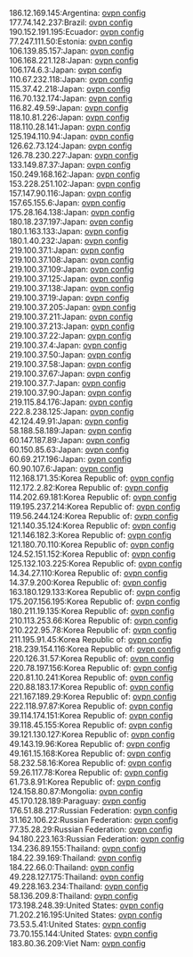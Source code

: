 186.12.169.145:Argentina: [ovpn config](vpn/186_12_169_145.ovpn)  
177.74.142.237:Brazil: [ovpn config](vpn/177_74_142_237.ovpn)  
190.152.191.195:Ecuador: [ovpn config](vpn/190_152_191_195.ovpn)  
77.247.111.50:Estonia: [ovpn config](vpn/77_247_111_50.ovpn)  
106.139.85.157:Japan: [ovpn config](vpn/106_139_85_157.ovpn)  
106.168.221.128:Japan: [ovpn config](vpn/106_168_221_128.ovpn)  
106.174.6.3:Japan: [ovpn config](vpn/106_174_6_3.ovpn)  
110.67.232.118:Japan: [ovpn config](vpn/110_67_232_118.ovpn)  
115.37.42.218:Japan: [ovpn config](vpn/115_37_42_218.ovpn)  
116.70.132.174:Japan: [ovpn config](vpn/116_70_132_174.ovpn)  
116.82.49.59:Japan: [ovpn config](vpn/116_82_49_59.ovpn)  
118.10.81.226:Japan: [ovpn config](vpn/118_10_81_226.ovpn)  
118.110.28.141:Japan: [ovpn config](vpn/118_110_28_141.ovpn)  
125.194.110.94:Japan: [ovpn config](vpn/125_194_110_94.ovpn)  
126.62.73.124:Japan: [ovpn config](vpn/126_62_73_124.ovpn)  
126.78.230.227:Japan: [ovpn config](vpn/126_78_230_227.ovpn)  
133.149.87.37:Japan: [ovpn config](vpn/133_149_87_37.ovpn)  
150.249.168.162:Japan: [ovpn config](vpn/150_249_168_162.ovpn)  
153.228.251.102:Japan: [ovpn config](vpn/153_228_251_102.ovpn)  
157.147.90.116:Japan: [ovpn config](vpn/157_147_90_116.ovpn)  
157.65.155.6:Japan: [ovpn config](vpn/157_65_155_6.ovpn)  
175.28.164.138:Japan: [ovpn config](vpn/175_28_164_138.ovpn)  
180.18.237.197:Japan: [ovpn config](vpn/180_18_237_197.ovpn)  
180.1.163.133:Japan: [ovpn config](vpn/180_1_163_133.ovpn)  
180.1.40.232:Japan: [ovpn config](vpn/180_1_40_232.ovpn)  
219.100.37.1:Japan: [ovpn config](vpn/219_100_37_1.ovpn)  
219.100.37.108:Japan: [ovpn config](vpn/219_100_37_108.ovpn)  
219.100.37.109:Japan: [ovpn config](vpn/219_100_37_109.ovpn)  
219.100.37.125:Japan: [ovpn config](vpn/219_100_37_125.ovpn)  
219.100.37.138:Japan: [ovpn config](vpn/219_100_37_138.ovpn)  
219.100.37.19:Japan: [ovpn config](vpn/219_100_37_19.ovpn)  
219.100.37.205:Japan: [ovpn config](vpn/219_100_37_205.ovpn)  
219.100.37.211:Japan: [ovpn config](vpn/219_100_37_211.ovpn)  
219.100.37.213:Japan: [ovpn config](vpn/219_100_37_213.ovpn)  
219.100.37.22:Japan: [ovpn config](vpn/219_100_37_22.ovpn)  
219.100.37.4:Japan: [ovpn config](vpn/219_100_37_4.ovpn)  
219.100.37.50:Japan: [ovpn config](vpn/219_100_37_50.ovpn)  
219.100.37.58:Japan: [ovpn config](vpn/219_100_37_58.ovpn)  
219.100.37.67:Japan: [ovpn config](vpn/219_100_37_67.ovpn)  
219.100.37.7:Japan: [ovpn config](vpn/219_100_37_7.ovpn)  
219.100.37.90:Japan: [ovpn config](vpn/219_100_37_90.ovpn)  
219.115.84.176:Japan: [ovpn config](vpn/219_115_84_176.ovpn)  
222.8.238.125:Japan: [ovpn config](vpn/222_8_238_125.ovpn)  
42.124.49.91:Japan: [ovpn config](vpn/42_124_49_91.ovpn)  
58.188.58.189:Japan: [ovpn config](vpn/58_188_58_189.ovpn)  
60.147.187.89:Japan: [ovpn config](vpn/60_147_187_89.ovpn)  
60.150.85.63:Japan: [ovpn config](vpn/60_150_85_63.ovpn)  
60.69.217.196:Japan: [ovpn config](vpn/60_69_217_196.ovpn)  
60.90.107.6:Japan: [ovpn config](vpn/60_90_107_6.ovpn)  
112.168.171.35:Korea Republic of: [ovpn config](vpn/112_168_171_35.ovpn)  
112.172.2.82:Korea Republic of: [ovpn config](vpn/112_172_2_82.ovpn)  
114.202.69.181:Korea Republic of: [ovpn config](vpn/114_202_69_181.ovpn)  
119.195.237.214:Korea Republic of: [ovpn config](vpn/119_195_237_214.ovpn)  
119.56.244.124:Korea Republic of: [ovpn config](vpn/119_56_244_124.ovpn)  
121.140.35.124:Korea Republic of: [ovpn config](vpn/121_140_35_124.ovpn)  
121.146.182.3:Korea Republic of: [ovpn config](vpn/121_146_182_3.ovpn)  
121.180.70.110:Korea Republic of: [ovpn config](vpn/121_180_70_110.ovpn)  
124.52.151.152:Korea Republic of: [ovpn config](vpn/124_52_151_152.ovpn)  
125.132.103.225:Korea Republic of: [ovpn config](vpn/125_132_103_225.ovpn)  
14.34.27.110:Korea Republic of: [ovpn config](vpn/14_34_27_110.ovpn)  
14.37.9.200:Korea Republic of: [ovpn config](vpn/14_37_9_200.ovpn)  
163.180.129.133:Korea Republic of: [ovpn config](vpn/163_180_129_133.ovpn)  
175.207.156.195:Korea Republic of: [ovpn config](vpn/175_207_156_195.ovpn)  
180.211.19.135:Korea Republic of: [ovpn config](vpn/180_211_19_135.ovpn)  
210.113.253.66:Korea Republic of: [ovpn config](vpn/210_113_253_66.ovpn)  
210.222.95.78:Korea Republic of: [ovpn config](vpn/210_222_95_78.ovpn)  
211.195.91.45:Korea Republic of: [ovpn config](vpn/211_195_91_45.ovpn)  
218.239.154.116:Korea Republic of: [ovpn config](vpn/218_239_154_116.ovpn)  
220.126.31.57:Korea Republic of: [ovpn config](vpn/220_126_31_57.ovpn)  
220.78.197.156:Korea Republic of: [ovpn config](vpn/220_78_197_156.ovpn)  
220.81.10.241:Korea Republic of: [ovpn config](vpn/220_81_10_241.ovpn)  
220.88.183.17:Korea Republic of: [ovpn config](vpn/220_88_183_17.ovpn)  
221.167.189.29:Korea Republic of: [ovpn config](vpn/221_167_189_29.ovpn)  
222.118.97.87:Korea Republic of: [ovpn config](vpn/222_118_97_87.ovpn)  
39.114.174.151:Korea Republic of: [ovpn config](vpn/39_114_174_151.ovpn)  
39.118.45.155:Korea Republic of: [ovpn config](vpn/39_118_45_155.ovpn)  
39.121.130.127:Korea Republic of: [ovpn config](vpn/39_121_130_127.ovpn)  
49.143.19.96:Korea Republic of: [ovpn config](vpn/49_143_19_96.ovpn)  
49.161.15.168:Korea Republic of: [ovpn config](vpn/49_161_15_168.ovpn)  
58.232.58.16:Korea Republic of: [ovpn config](vpn/58_232_58_16.ovpn)  
59.26.117.78:Korea Republic of: [ovpn config](vpn/59_26_117_78.ovpn)  
61.73.8.91:Korea Republic of: [ovpn config](vpn/61_73_8_91.ovpn)  
124.158.80.87:Mongolia: [ovpn config](vpn/124_158_80_87.ovpn)  
45.170.128.189:Paraguay: [ovpn config](vpn/45_170_128_189.ovpn)  
176.51.88.217:Russian Federation: [ovpn config](vpn/176_51_88_217.ovpn)  
31.162.106.22:Russian Federation: [ovpn config](vpn/31_162_106_22.ovpn)  
77.35.28.29:Russian Federation: [ovpn config](vpn/77_35_28_29.ovpn)  
94.180.223.163:Russian Federation: [ovpn config](vpn/94_180_223_163.ovpn)  
134.236.89.155:Thailand: [ovpn config](vpn/134_236_89_155.ovpn)  
184.22.39.169:Thailand: [ovpn config](vpn/184_22_39_169.ovpn)  
184.22.66.0:Thailand: [ovpn config](vpn/184_22_66_0.ovpn)  
49.228.127.175:Thailand: [ovpn config](vpn/49_228_127_175.ovpn)  
49.228.163.234:Thailand: [ovpn config](vpn/49_228_163_234.ovpn)  
58.136.209.8:Thailand: [ovpn config](vpn/58_136_209_8.ovpn)  
173.198.248.39:United States: [ovpn config](vpn/173_198_248_39.ovpn)  
71.202.216.195:United States: [ovpn config](vpn/71_202_216_195.ovpn)  
73.53.5.41:United States: [ovpn config](vpn/73_53_5_41.ovpn)  
73.70.155.144:United States: [ovpn config](vpn/73_70_155_144.ovpn)  
183.80.36.209:Viet Nam: [ovpn config](vpn/183_80_36_209.ovpn)  
